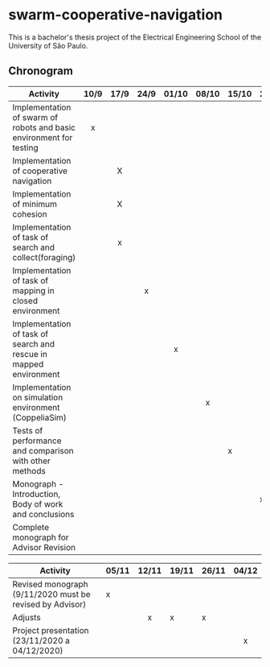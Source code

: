 # swarm-cooperative-navigation

This is a bachelor's thesis project of the Electrical Engineering School of the University of São Paulo.

## Chronogram
  
|                              Activity                               | 10/9 | 17/9 | 24/9 | 01/10 | 08/10 | 15/10 | 22/10 | 29/10 |
|---------------------------------------------------------------------|:----:|:----:|:----:|:-----:|:-----:|-------|-------|-------|
| Implementation of swarm of robots and basic environment for testing | x    |      |      |       |       |       |       |       |
| Implementation of cooperative navigation                              |      |  X   |      |       |       |       |       |       |
| Implementation of minimum cohesion                                      |      |  X   |      |       |       |       |       |       |
| Implementation of task of search and collect(foraging)                           |      |  x   |      |       |       |       |       |       |
| Implementation of task of mapping in closed environment             |      |      |  x   |       |       |       |       |       |
| Implementation of task of search and rescue in mapped environment      |      |      |      |   x   |       |       |       |       |
| Implementation on simulation environment (CoppeliaSim)                |      |      |      |       |  x    |       |       |       |
| Tests of performance and comparison with other methods             |      |      |      |       |       |  x    |       |       |
| Monograph - Introduction, Body of work and conclusions             |      |      |      |       |       |       | x     |       |
| Complete monograph for Advisor Revision                      |      |      |      |       |       |       |       | x     |


  
|                              Activity                               | 05/11 | 12/11 | 19/11 | 26/11 | 04/12 |
|---------------------------------------------------------------------|-------|:-----:|-------|-------|:-----:|
| Revised monograph (9/11/2020 must be revised by Advisor) | x     |       |       |       |       |
| Adjusts                                                             |       | x     | x     | x     |       |
| Project presentation (23/11/2020 a 04/12/2020)                   |       |       |       |       | x     |

